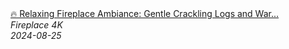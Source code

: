<!--2024-08-25 08:28:16-->
<div class="yb">
  <a class="nodecor" href="/posts.html?relaks/relaxing_fireplace_ambiance_gentle_crackling_logs_and_warm_glow_for_a_peaceful_nights_rest">
    <img class="preview" data-videoid="ELOwGUJ6Tsw" src="https://i2.ytimg.com/vi/ELOwGUJ6Tsw/hqdefault.jpg" align="middle" alt="">
  </a>
  <div class="inlbl text">
    <a class="nodecor" href="/posts.html?relaks/relaxing_fireplace_ambiance_gentle_crackling_logs_and_warm_glow_for_a_peaceful_nights_rest">🔥 Relaxing Fireplace Ambiance: Gentle Crackling Logs and War...</a><br>
    <i class="smaller2">Fireplace 4K</i><br>
    <i class="smaller3">2024-08-25</i>
  </div>
</div>
